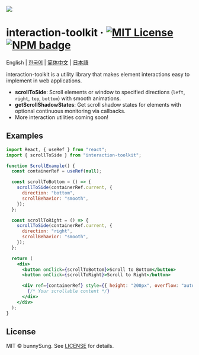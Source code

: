 ![](./docs/public/og.png)

# interaction-toolkit &middot; [![MIT License](https://img.shields.io/badge/license-MIT-blue.svg)](https://github.com/bunny-goorm/slash/blob/main/LICENSE) [![NPM badge](https://img.shields.io/npm/v/interaction-toolkit?logo=npm)](https://www.npmjs.com/package/interaction-toolkit)

English | [한국어](https://github.com/bunny-goorm/interaction-toolkit/blob/main/README-ko_kr.md) | [简体中文](https://github.com/bunny-goorm/interaction-toolkit/blob/main/README-zh_hans.md) | [日本語](https://github.com/bunny-goorm/interaction-toolkit/blob/main/README-ja_jp.md)

interaction-toolkit is a utility library that makes element interactions easy to implement in web applications.

- **scrollToSide**: Scroll elements or window to specified directions (`left`, `right`, `top`, `bottom`) with smooth animations.
- **getScrollShadowStates**: Get scroll shadow states for elements with optional continuous monitoring via callbacks.
- More interaction utilities coming soon!

## Examples

```jsx
import React, { useRef } from "react";
import { scrollToSide } from "interaction-toolkit";

function ScrollExample() {
  const containerRef = useRef(null);

  const scrollToBottom = () => {
    scrollToSide(containerRef.current, {
      direction: "bottom",
      scrollBehavior: "smooth",
    });
  };

  const scrollToRight = () => {
    scrollToSide(containerRef.current, {
      direction: "right",
      scrollBehavior: "smooth",
    });
  };

  return (
    <div>
      <button onClick={scrollToBottom}>Scroll to Bottom</button>
      <button onClick={scrollToRight}>Scroll to Right</button>

      <div ref={containerRef} style={{ height: "200px", overflow: "auto" }}>
        {/* Your scrollable content */}
      </div>
    </div>
  );
}
```

## License

MIT © bunnySung. See [LICENSE](./LICENSE) for details.

